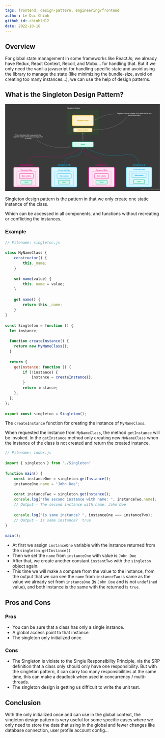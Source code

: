 ```yaml
---
tags: frontend, design-pattern, engineering/frontend
author: Le Duc Chinh
github_id: chinhld12
date: 2022-10-16
---
```


## Overview
For global state management in some frameworks like ReactJs; we already have Redux, React Context, Recoil, and Mobx... for handling that. But if we only need the vanilla javascript for handling specific state and avoid using the library to manage the state (like minimizing the bundle-size, avoid on creating too many instances...), we can use the help of design patterns.

## What is the Singleton Design Pattern?
![singleton](image-18.png)

Singleton design pattern is the pattern in that we only create one static instance of the class.

Which can be accessed in all components, and functions without recreating or conflicting the instances.

### Example
```javascript
// Filename: singleton.js

class MyNameClass {
    constructor() {
        this._name;
    }

    set name(value) {
        this._name = value;
    }

    get name() {
        return this._name;
    }
}

const Singleton = function () {
  let instance;

  function createInstance() {
    return new MyNameClass();
  }

  return {
    getInstance: function () {
        if (!instance) {
            instance = createInstance();
        }
        return instance;
    },
  };
};

export const singleton = Singleton();
```

The `createInstance` function for creating the instance of `MyNameClass`.

When requested the instance from `MyNameClass`, the method `getInstance` will be invoked. In the `getInstance` method only creating new `MyNameClass` when the instance of the class is not created and return the created instance.

```javascript
// Filename: index.js

import { singleton } from "./Singleton"

function main() {
    const instanceOne = singleton.getInstance();
    instanceOne.name = "John Doe";

    const instanceTwo = singleton.getInstance();
    console.log("The second instance with name: ", instanceTwo.name);
    // Output - The second instance with name: John Doe

    console.log("Is same instance? ", instanceOne === instanceTwo);
    // Output - Is same instance?  true
}

main();
```

- At first we assign `instanceOne` variable with the instance returned from the `singleton.getInstance()`
- Then we set the `name` from `instanceOne` with value is `John Doe`
- After that, we create another constant `instantTwo` with the `singleton` object again.
- This time we will make a compare from the value to the instance, from the output that we can see the `name` from `instanceTwo` is same as the value we already set from `instanceOne`  (is `John Doe` and is not `undefined` value), and both instance is the same with the returned is `true`.

## Pros and Cons
### Pros
- You can be sure that a class has only a single instance.
- A global access point to that instance.
- The singleton only initialized once.

### Cons
- The Singleton is violate to the Single Responsibility Principle, via the SRP definition that a class only should only have one responsibility. But with the singleton pattern, it can carry too many responsibilities at the same time, this can make a deadlock when used in concurrency / multi-threads.
- The singleton design is getting us difficult to write the unit test.

## Conclusion
With the only initialized once and can use in the global context, the singleton design pattern is very useful for some specific cases where we only need to store the data that using in the global and fewer changes like database connection, user profile account config...
